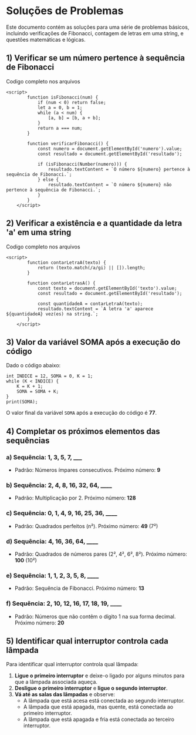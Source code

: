 # Soluções de Problemas

Este documento contém as soluções para uma série de problemas básicos, incluindo verificações de Fibonacci, contagem de letras em uma string, e questões matemáticas e lógicas.

## 1) Verificar se um número pertence à sequência de Fibonacci

Codigo completo nos arquivos
```
<script>
        function isFibonacci(num) {
            if (num < 0) return false;
            let a = 0, b = 1;
            while (a < num) {
                [a, b] = [b, a + b];
            }
            return a === num;
        }

        function verificarFibonacci() {
            const numero = document.getElementById('numero').value;
            const resultado = document.getElementById('resultado');
            
            if (isFibonacci(Number(numero))) {
                resultado.textContent = `O número ${numero} pertence à sequência de Fibonacci.`;
            } else {
                resultado.textContent = `O número ${numero} não pertence à sequência de Fibonacci.`;
            }
        }
    </script>
```
## 2) Verificar a existência e a quantidade da letra 'a' em uma string
Codigo completo nos arquivos
```
<script>
        function contarLetraA(texto) {
            return (texto.match(/a/gi) || []).length;
        }

        function contarLetrasA() {
            const texto = document.getElementById('texto').value;
            const resultado = document.getElementById('resultado');
            
            const quantidadeA = contarLetraA(texto);
            resultado.textContent = `A letra 'a' aparece ${quantidadeA} vez(es) na string.`;
        }
    </script>
```

## 3) Valor da variável SOMA após a execução do código

Dado o código abaixo:

```
int INDICE = 12, SOMA = 0, K = 1;
while (K < INDICE) {
    K = K + 1;
    SOMA = SOMA + K;
}
print(SOMA);
```

O valor final da variável `SOMA` após a execução do código é **77**.

## 4) Completar os próximos elementos das sequências

### a) Sequência: 1, 3, 5, 7, ___
   - Padrão: Números ímpares consecutivos. Próximo número: **9**

### b) Sequência: 2, 4, 8, 16, 32, 64, ____
   - Padrão: Multiplicação por 2. Próximo número: **128**

### c) Sequência: 0, 1, 4, 9, 16, 25, 36, ____
   - Padrão: Quadrados perfeitos (n²). Próximo número: **49** (7²)

### d) Sequência: 4, 16, 36, 64, ____
   - Padrão: Quadrados de números pares (2², 4², 6², 8²). Próximo número: **100** (10²)

### e) Sequência: 1, 1, 2, 3, 5, 8, ____
   - Padrão: Sequência de Fibonacci. Próximo número: **13**

### f) Sequência: 2, 10, 12, 16, 17, 18, 19, ____
   - Padrão: Números que não contêm o dígito 1 na sua forma decimal. Próximo número: **20**

## 5) Identificar qual interruptor controla cada lâmpada

Para identificar qual interruptor controla qual lâmpada:

1. **Ligue o primeiro interruptor** e deixe-o ligado por alguns minutos para que a lâmpada associada aqueça.
2. **Desligue o primeiro interruptor** e **ligue o segundo interruptor**.
3. **Vá até as salas das lâmpadas** e observe:
   - A lâmpada que está acesa está conectada ao segundo interruptor.
   - A lâmpada que está apagada, mas quente, está conectada ao primeiro interruptor.
   - A lâmpada que está apagada e fria está conectada ao terceiro interruptor.

```
